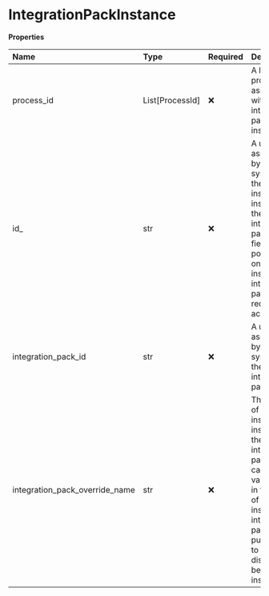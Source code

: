 # IntegrationPackInstance

**Properties**

| Name                           | Type            | Required | Description                                                                                                                                                                              |
| :----------------------------- | :-------------- | :------- | :--------------------------------------------------------------------------------------------------------------------------------------------------------------------------------------- |
| process_id                     | List[ProcessId] | ❌       | A list of process IDs associated with the integration pack instance                                                                                                                      |
| id\_                           | str             | ❌       | A unique ID assigned by the system to the installed instance of the integration pack. This field populates only if you install the integration pack in the requesting account.           |
| integration_pack_id            | str             | ❌       | A unique ID assigned by the system to the integration pack.                                                                                                                              |
| integration_pack_override_name | str             | ❌       | The name of the installed instance of the integration pack. You can set this value only in the case of multi-install integration packs; its purpose is to distinguish between instances. |

